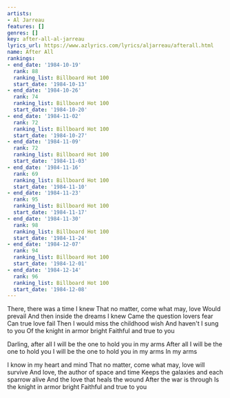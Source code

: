 ```yaml
---
artists:
- Al Jarreau
features: []
genres: []
key: after-all-al-jarreau
lyrics_url: https://www.azlyrics.com/lyrics/aljarreau/afterall.html
name: After All
rankings:
- end_date: '1984-10-19'
  rank: 88
  ranking_list: Billboard Hot 100
  start_date: '1984-10-13'
- end_date: '1984-10-26'
  rank: 74
  ranking_list: Billboard Hot 100
  start_date: '1984-10-20'
- end_date: '1984-11-02'
  rank: 72
  ranking_list: Billboard Hot 100
  start_date: '1984-10-27'
- end_date: '1984-11-09'
  rank: 72
  ranking_list: Billboard Hot 100
  start_date: '1984-11-03'
- end_date: '1984-11-16'
  rank: 69
  ranking_list: Billboard Hot 100
  start_date: '1984-11-10'
- end_date: '1984-11-23'
  rank: 95
  ranking_list: Billboard Hot 100
  start_date: '1984-11-17'
- end_date: '1984-11-30'
  rank: 98
  ranking_list: Billboard Hot 100
  start_date: '1984-11-24'
- end_date: '1984-12-07'
  rank: 94
  ranking_list: Billboard Hot 100
  start_date: '1984-12-01'
- end_date: '1984-12-14'
  rank: 96
  ranking_list: Billboard Hot 100
  start_date: '1984-12-08'
---
```


There, there was a time I knew
That no matter, come what may, love
Would prevail
And then inside the dreams I knew
Came the question lovers fear
Can true love fail
Then I would miss the childhood wish
And haven't I sung to you
Of the knight in armor bright
Faithful and true to you


Darling, after all
I will be the one to hold you in my arms
After all
I will be the one to hold you
I will be the one to hold you in my arms
In my arms

I know in my heart and mind
That no matter, come what may, love will survive
And love, the author of space and time
Keeps the galaxies and each sparrow alive
And the love that heals the wound
After the war is through
Is the knight in armor bright
Faithful and true to you


